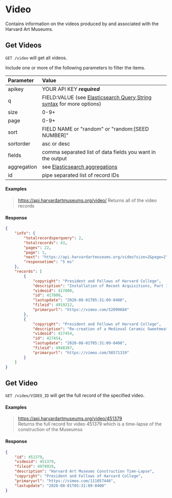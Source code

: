 # Video

Contains information on the videos produced by and associated with the Harvard Art Museums.

## Get Videos

`GET /video` will get all videos.

Include one or more of the following parameters to filter the items.

| Parameter | Value |
| :--------- | :----- |
| apikey | YOUR API KEY ***required*** |
| q | FIELD:VALUE (see [Elasticsearch Query String syntax](https://www.elastic.co/guide/en/elasticsearch/reference/7.17/query-dsl-query-string-query.html) for more options) |
| size | 0-9+ |
| page | 0-9+ |
| sort | FIELD NAME or "random" or "random:[SEED NUMBER]" |
| sortorder | asc or desc |
| fields | comma separated list of data fields you want in the output |
| aggregation |  see [Elasticsearch aggregations](http://www.elastic.co/guide/en/elasticsearch/reference/7.17/search-aggregations.html#_structuring_aggregations) |
| id | pipe separated list of record IDs |

#### Examples

> https://api.harvardartmuseums.org/video/
> Returns all of the video records

#### Response

```json
{
    "info": {
        "totalrecordsperquery": 2,
        "totalrecords": 43,
        "pages": 22,
        "page": 1,
        "next": "https://api.harvardartmuseums.org/video?size=2&page=2",
        "responsetime": "5 ms"
    },
    "records": [
        {
            "copyright": "President and Fellows of Harvard College",
            "description": "Installation of Recent Acquisitions, Part III: Kerry James Marshall",
            "videoid": 417000,
            "id": 417000,
            "lastupdate": "2020-08-01T05:31:09-0400",
            "fileid": 4919212,
            "primaryurl": "https://vimeo.com/52099684"
        },
        {
            "copyright": "President and Fellows of Harvard College",
            "description": "Re-creation of a Medieval Ceramic Sweetmeat Dish from Iran",
            "videoid": 427454,
            "id": 427454,
            "lastupdate": "2020-08-01T05:31:09-0400",
            "fileid": 4948387,
            "primaryurl": "https://vimeo.com/58571319"
        }
    ]
}
```

## Get Video

`GET /video/VIDEO_ID` will get the full record of the specified video.

#### Examples

> https://api.harvardartmuseums.org/video/451379    
> Returns the full record for video 451379 which is a time-lapse of the construction of the Museumss

#### Response

```json
{
    "id": 451379,
    "videoid": 451379,
    "fileid": 4979919,
    "description": "Harvard Art Museums Construction Time-Lapse",
    "copyright": "President and Fellows of Harvard College",
    "primaryurl": "https://vimeo.com/111057446",
    "lastupdate": "2020-08-01T05:31:09-0400"
}
```
